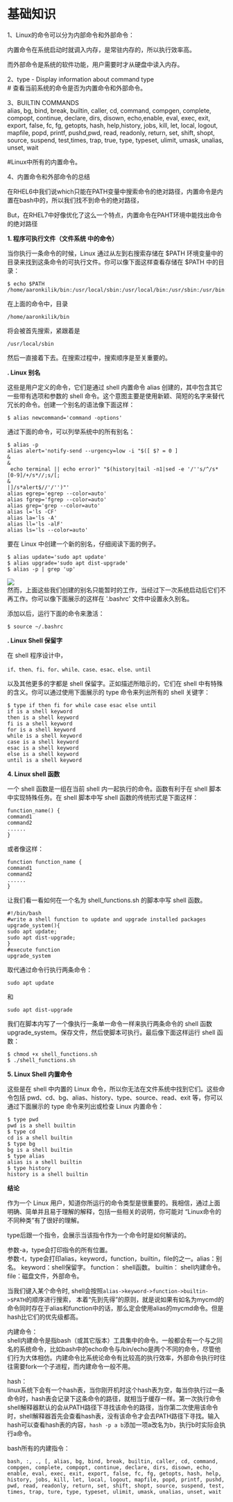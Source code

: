 # 基础知识

1、Linux的命令可以分为内部命令和外部命令：

内置命令在系统启动时就调入内存，是常驻内存的，所以执行效率高。

而外部命令是系统的软件功能，用户需要时才从硬盘中读入内存。

2、type - Display information about command type  
\# 查看当前系统的命令是否为内置命令和外部命令。

3、BUILTIN COMMANDS  
alias, bg, bind, break, builtin, caller, cd, command, compgen, complete, compopt, continue, declare, dirs, disown, echo,enable, eval, exec, exit, export, false, fc, fg, getopts, hash, help,history, jobs, kill, let, local, logout, mapfile, popd, printf, pushd,pwd, read, readonly, return, set, shift, shopt, source, suspend, test,times, trap, true, type, typeset, ulimit, umask, unalias, unset, wait

\#Linux中所有的内置命令。

4、内置命令和外部命令的总结

在RHEL6中我们说which只能在PATH变量中搜索命令的绝对路径，内置命令是内置在bash中的，所以我们找不到命令的绝对路径，

But，在RHEL7中好像优化了这么一个特点，内置命令在PAHT环境中能找出命令的绝对路径

**1. 程序可执行文件（文件系统 中的命令）**

当你执行一条命令的时候，Linux 通过从左到右搜索存储在 $PATH 环境变量中的目录来找到这条命令的可执行文件。你可以像下面这样查看存储在 $PATH 中的目录：

```text
$ echo $PATH
/home/aaronkilik/bin:/usr/local/sbin:/usr/local/bin:/usr/sbin:/usr/bin:/sbin:/bin:/usr/games:/usr/local/games
```

在上面的命令中，目录

```text
/home/aaronkilik/bin
```

将会被首先搜索，紧跟着是

```text
/usr/local/sbin
```

然后一直接着下去。在搜索过程中，搜索顺序是至关重要的。

**. Linux 别名**

这些是用户定义的命令，它们是通过 shell 内置命令 alias 创建的，其中包含其它一些带有选项和参数的 shell 命令。这个意图主要是使用新颖、简短的名字来替代冗长的命令。创建一个别名的语法像下面这样：

```text
$ alias newcommand='command -options'
```

通过下面的命令，可以列举系统中的所有别名：

```text
$ alias -p
alias alert='notify-send --urgency=low -i "$([ $? = 0 ] 
&
&
 echo terminal || echo error)" "$(history|tail -n1|sed -e '/''s/^/s*[0-9]/+/s*//;s/[;
&
|]/s*alert$//'/'')"'
alias egrep='egrep --color=auto'
alias fgrep='fgrep --color=auto'
alias grep='grep --color=auto'
alias l='ls -CF'
alias la='ls -A'
alias ll='ls -alF'
alias ls='ls --color=auto'
```

要在 Linux 中创建一个新的别名，仔细阅读下面的例子。

```text
$ alias update='sudo apt update'
$ alias upgrade='sudo apt dist-upgrade'
$ alias -p | grep 'up'
```

![](https://github.com/aftree/Linux/tree/46ba3f3482b57318efea7ebcb4b9fbdafb25a241/assets/065440z58ezkxu7xxvossv.png)  
然而，上面这些我们创建的别名只能暂时的工作，当经过下一次系统启动后它们不再工作。你可以像下面展示的这样在 '.bashrc' 文件中设置永久别名。

添加以后，运行下面的命令来激活：

```text
$ source ~/.bashrc
```

**. Linux Shell 保留字**

在 shell 程序设计中，

```text
if、then、fi、for、while、case、esac、else、until
```

以及其他更多的字都是 shell 保留字。正如描述所暗示的，它们在 shell 中有特殊的含义。你可以通过使用下面展示的 type 命令来列出所有的 shell 关键字：

```text
$ type if then fi for while case esac else until
if is a shell keyword
then is a shell keyword
fi is a shell keyword
for is a shell keyword
while is a shell keyword
case is a shell keyword
esac is a shell keyword
else is a shell keyword
until is a shell keyword
```

**4. Linux shell 函数**

一个 shell 函数是一组在当前 shell 内一起执行的命令。函数有利于在 shell 脚本中实现特殊任务。在 shell 脚本中写 shell 函数的传统形式是下面这样：

```text
function_name() {
command1
command2
......
}
```

或者像这样：

```text
function function_name {
command1
command2
......
}
```

让我们看一看如何在一个名为 shell\_functions.sh 的脚本中写 shell 函数。

```text
#!/bin/bash 
#write a shell function to update and upgrade installed packages 
upgrade_system(){
sudo apt update;
sudo apt dist-upgrade;
}
#execute function
upgrade_system
```

取代通过命令行执行两条命令：

```text
sudo apt update
```

和

```text
sudo apt dist-upgrade
```

我们在脚本内写了一个像执行一条单一命令一样来执行两条命令的 shell 函数 upgrade\_system。保存文件，然后使脚本可执行。最后像下面这样运行 shell 函数：

```text
$ chmod +x shell_functions.sh
$ ./shell_functions.sh
```

**5. Linux Shell 内置命令**

这些是在 shell 中内置的 Linux 命令，所以你无法在文件系统中找到它们。这些命令包括 pwd、cd、bg、alias、history、type、source、read、exit 等，你可以通过下面展示的 type 命令来列出或检查 Linux 内置命令：

```text
$ type pwd
pwd is a shell builtin
$ type cd
cd is a shell builtin
$ type bg
bg is a shell builtin
$ type alias
alias is a shell builtin
$ type history
history is a shell builtin
```

**结论**

作为一个 Linux 用户，知道你所运行的命令类型是很重要的。我相信，通过上面明确、简单并且易于理解的解释，包括一些相关的说明，你可能对 “Linux命令的不同种类”有了很好的理解。

type后跟一个指令，会展示当该指令作为一个命令时是如何解读的。

参数-a，type会打印指令的所有位置。  
参数-t，type会打印alias，keyword，function，builtin，file的之一。alias：别名。 keyword：shell保留字。 function： shell函数。 builtin： shell内建命令。 file：磁盘文件，外部命令。

当我们键入某个命令时, shell会按照`alias->keyword->function->builtin->$PATH`的顺序进行搜索， 本着“先到先得”的原则，就是说如果有如名为mycmd的命令同时存在于alias和function中的话，那么定会使用alias的mycmd命令。但是hash比它们的优先级都高。

内建命令：  
shell内建命令是指bash（或其它版本）工具集中的命令。一般都会有一个与之同名的系统命令，比如bash中的echo命令与/bin/echo是两个不同的命令，尽管他们行为大体相仿。内建命令比系统论命令有比较高的执行效率，外部命令执行时往往需要fork一个子进程，而内建命令一般不用。

hash：  
linux系统下会有一个hash表，当你刚开机时这个hash表为空，每当你执行过一条命令时，hash表会记录下这条命令的路径，就相当于缓存一样。第一次执行命令shell解释器默认的会从PATH路径下寻找该命令的路径，当你第二次使用该命令时，shell解释器首先会查看hash表，没有该命令才会去PATH路径下寻找。输入hash可以查看hash表的内容，`hash -p a b`添加一项a改名为b，执行b时实际会执行a命令。

bash所有的内建指令：

```text
bash, :, ., [, alias, bg, bind, break, builtin, caller, cd, command,
compgen, complete, compopt, continue, declare, dirs, disown, echo,
enable, eval, exec, exit, export, false, fc, fg, getopts, hash, help,
history, jobs, kill, let, local, logout, mapfile, popd, printf, pushd,
pwd, read, readonly, return, set, shift, shopt, source, suspend, test,
times, trap, ture, type, typeset, ulimit, umask, unalias, unset, wait
```

